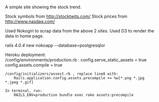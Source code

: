 A simple site showing the stock trend.

Stock symbols from http://stocktwits.com/
Stock prices from http://www.nasdaq.com/

Used Nokogiri to scrap data from the above 2 sites.
Used D3 to render the data in home page.

rails _4.0.4_ new nokoapp --database=postgresqlor 

Heroku deployment: 	
	/config/environments/production.rb :
		config.serve_static_assets = true
		config.assets.compile = true
		
	/config/initializers/assest.rb , replace line8 with:
		Rails.application.config.assets.precompile += %w[*.png *.jpg *.jpeg *.gif]

	In terminal, run:
		RAILS_ENV=production bundle exec rake assets:precompile
